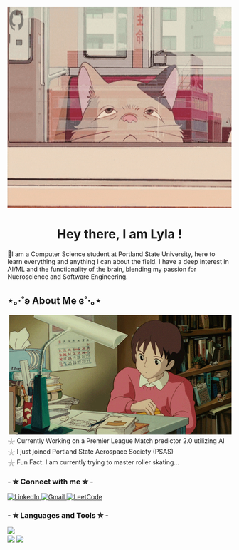 <!-- MasterHead -->
<p align="center">
    <img src="https://github.com/lylashukur/lylashukur/blob/main/Full%20time%20coder...%20part-time%20hobby%20hoarder!.gif" alt="GitHub Banner" style="width:950px; height:450px; justify-content: contain"/>
</p>

<h1 align="center"> Hey there, I am Lyla !</h1>


<p> 🌱I am a Computer Science student at Portland State University, here to learn everything and anything I can about the field. I have a deep interest in AI/ML and the functionality of the brain, blending my passion for Nueroscience and Software Engineering.</p>

<h2>⋆｡‧˚ʚ About Me ɞ˚‧｡⋆</h2>

<!--<p>𓇼Currently Working on a Premier League Match predictor 2.0 utilizing AI <br/>
    𓇼I just joined Portland State Aerospace Society (PSAS) <br/>
    𓇼Fun Fact: I am currently trying to master roller skating... <br/></p>-->

<img align="right" alt="studying-gif" width="500" top="100" src="https://raw.githubusercontent.com/lylashukur/lylashukur/main/munchingStudying.gif">

<p>
  𓇼 Currently Working on a Premier League Match predictor 2.0 utilizing AI <br/>
  𓇼 I just joined Portland State Aerospace Society (PSAS) <br/>
  𓇼 Fun Fact: I am currently trying to master roller skating... <br/>
</p>

<h3>- ✮ Connect with me ✮ -</h3>
<p>
  <a href="https://www.linkedin.com/in/lyla-shukur-991895257/" target="_blank">
    <img src="https://img.shields.io/badge/LinkedIn-0077B5?style=for-the-badge&logo=linkedin&logoColor=white" alt="LinkedIn" />
  </a>
  <a href="mailto:lylashukur2@gmail.com" target="_blank">
    <img src="https://img.shields.io/badge/Gmail-D14836?style=for-the-badge&logo=gmail&logoColor=white" alt="Gmail" />
  </a>
  <a href="https://leetcode.com/u/thaiteaslayer/" target="_blank">
    <img src="https://img.shields.io/badge/LeetCode-FFA116?style=for-the-badge&logo=leetcode&logoColor=white" alt="LeetCode" />
  </a>
</p>

<h3>- ✮ Languages and Tools ✮ -</h3>
<p>
  <img src="https://skillicons.dev/icons?i=git,cpp,discord,github,gitlab,sklearn"/>
  <br/>
  <img src="https://skillicons.dev/icons?i=vim,postgres,py,linux"/>
  <img src="https://skillicons.dev/icons?i=html,vscode,blender,postgres,latex,css"/>
</p>


<!--

 
<div style="display: flex; flex-direction: column; align-items: flex-end; padding-right: 20px;">
    <h3>- ✮ Connect with me ✮ - </h3>
    <a href="https://www.linkedin.com/in/lyla-shukur-991895257/" target="_blank">
        <img src="https://img.shields.io/badge/LinkedIn-0077B5?style=for-the-badge&logo=linkedin&logoColor=white" alt="LinkedIn" />
    </a>
    <a href="mailto:lylashukur2@gmail.com" target="_blank">
        <img src="https://img.shields.io/badge/Gmail-D14836?style=for-the-badge&logo=gmail&logoColor=white" alt="Gmail" />
    </a>
  <a href="https://leetcode.com/u/thaiteaslayer/" target="_blank">
        <img src="https://img.shields.io/badge/LeetCode-FFA116?style=for-the-badge&logo=leetcode&logoColor=white" alt="LeetCode" />
    </a>
</div>

<div style="display: flex; align-items: center; justify-content: space-between; width: 100%; padding: 20px;">

 <div style="max-width: 50%;">
            <h3 style="text-align: left; font-size: 24px; font-weight: bold;">  
                - ✮ Languages and Tools ✮ -
                </h3>
            <div style="display: flex; flex-direction: column; gap: 10px;">
                <div style="display: flex; gap: 10px;">
                    <img src="https://skillicons.dev/icons?i=git,cpp,discord,github,gitlab,sklearn"/>
                </div>
                <div style="display: flex; gap: 10px;">
                    <img src="https://skillicons.dev/icons?i=vim,postgres,py,linux"/>
                    </div>
                <div style="display: flex; gap: 10px;">
                    <img src="https://skillicons.dev/icons?i=html,vscode,blender,postgres,latex,css"/>
                </div>
            </div>
     </div>
</div>



 GIF Positioned in the Bottom Right Corner 
<div style="position: fixed; bottom: 20px; right: -2000px; width: 150px;">
    <img src="https://raw.githubusercontent.com/lylashukur/lylashukur/main/munchingStudying.gif" alt="Studying and munching GIF" style="width: 100%; border-radius: 10px;">
</div>-->




